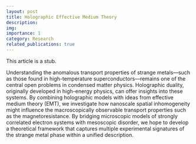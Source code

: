 ```yaml
---
layout: post
title: Holographic Effective Medium Theory
description:
img: 
importance: 1
category: Research
related_publications: true
---
```

This article is a stub.

Understanding the anomalous transport properties of strange metals—such as those found in high-temperature superconductors—remains one of the central open problems in condensed matter physics. Holographic duality, originally developed in high-energy physics, can offer insights into these systems. By combining holographic models with ideas from effective medium theory (EMT), we investigate how nanoscale spatial inhomogeneity might influence the macroscopically observable transport properties such as the magnetoresistance. By bridging microscopic models of strongly correlated electron systems with mesoscopic disorder, we hope to develop a theoretical framework that captures multiple experimental signatures of the strange metal phase within a unified description.